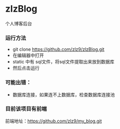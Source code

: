# zlzBlog
个人博客后台
### 运行方法
- git clone https://github.com/zlz9/zlzBlog.git
- 在编辑器中打开
- static 中有 sql文件，将sql文件提取出来放到数据库
- 然后点击运行
### 可能出错：
- 数据库连接，如果连不上数据库，检查数据库连接池
### 目前该项目有前端
前端地址：https://github.com/zlz9/my_blog.git
